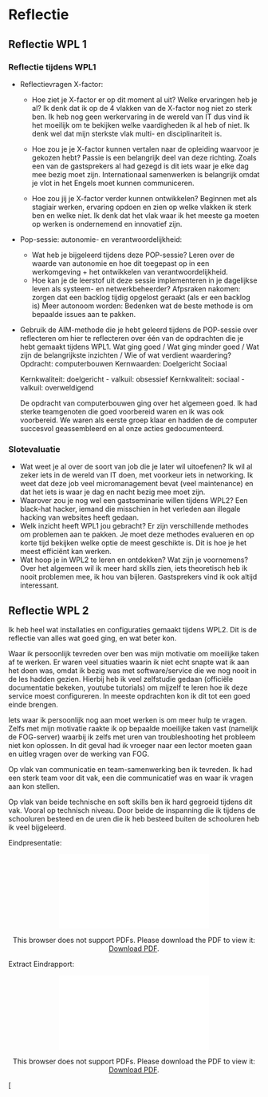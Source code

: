 # Reflectie

## Reflectie WPL 1

### Reflectie tijdens WPL1
* Reflectievragen X-factor:
    - Hoe ziet je X-factor er op dit moment al uit? Welke ervaringen heb je al? 
        Ik denk dat ik op de 4 vlakken van de X-factor nog niet zo sterk ben. Ik heb nog geen werkervaring in de wereld van IT dus vind ik het moeilijk om te bekijken welke vaardigheden ik al heb of niet. Ik denk wel dat mijn sterkste vlak multi- en disciplinariteit is.

    - Hoe zou je je X-factor kunnen vertalen naar de opleiding waarvoor je gekozen hebt? 
        Passie is een belangrijk deel van deze richting. Zoals een van de gastsprekers al had gezegd is dit iets waar je elke dag mee bezig moet zijn. Internationaal samenwerken is belangrijk omdat je vlot in het Engels moet kunnen communiceren. 

    - Hoe zou jij je X-factor verder kunnen ontwikkelen? 
        Beginnen met als stagiair werken, ervaring opdoen en zien op welke vlakken ik sterk ben en welke niet. Ik denk dat het vlak waar ik het meeste ga moeten op werken is ondernemend en innovatief zijn.

* Pop-sessie: autonomie- en verantwoordelijkheid:
   - Wat heb je bijgeleerd tijdens deze POP-sessie?
        Leren over de waarde van autonomie en hoe dit toegepast op in een werkomgeving + het ontwikkelen van verantwoordelijkheid.
   - Hoe kan je de leerstof uit deze sessie implementeren in je dagelijkse leven als systeem- en netwerkbeheerder?
        Afpsraken nakomen: zorgen dat een backlog tijdig opgelost geraakt (als er een backlog is)
        Meer autonoom worden: Bedenken wat de beste methode is om bepaalde issues aan te pakken.

* Gebruik de AIM-methode die je hebt geleerd tijdens de POP-sessie over reflecteren om hier te reflecteren over één van de opdrachten die je hebt gemaakt tijdens WPL1. Wat ging goed / Wat ging minder goed / Wat zijn de belangrijkste inzichten / Wie of wat verdient waardering?  
    Opdracht: computerbouwen
    Kernwaarden:
        Doelgericht
        Sociaal

    Kernkwaliteit: doelgericht - valkuil: obsessief
    Kernkwaliteit: sociaal - valkuil: overweldigend

    De opdracht van computerbouwen ging over het algemeen goed. Ik had sterke teamgenoten die goed voorbereid waren en ik was ook voorbereid. We waren als eerste groep klaar en hadden de de computer succesvol geassembleerd en al onze acties gedocumenteerd.

### Slotevaluatie
* Wat weet je al over de soort van job die je later wil uitoefenen?
    Ik wil al zeker iets in de wereld van IT doen, met voorkeur iets in networking. Ik weet dat deze job veel micromanagement bevat (veel maintenance) en dat het iets is waar je dag en nacht bezig mee moet zijn.
* Waarover zou je nog wel een gastseminarie willen tijdens WPL2?
    Een black-hat hacker, iemand die misschien in het verleden aan illegale hacking van websites heeft gedaan.
* Welk inzicht heeft WPL1 jou gebracht?
    Er zijn verschillende methodes om problemen aan te pakken. Je moet deze methodes evalueren en op korte tijd bekijken welke optie de meest geschikte is. Dit is hoe je het meest efficiënt kan werken.
* Wat hoop je in WPL2 te leren en ontdekken? Wat zijn je voornemens?
    Over het algemeen wil ik meer hard skills zien, iets theoretisch heb ik nooit problemen mee, ik hou van bijleren. Gastsprekers vind ik ook altijd interessant.

## Reflectie WPL 2

Ik heb heel wat installaties en configuraties gemaakt tijdens WPL2. Dit is de reflectie van alles wat goed ging, en wat beter kon.

Waar ik persoonlijk tevreden over ben was mijn motivatie om moeilijke taken af te werken. Er waren veel situaties waarin ik niet echt snapte wat ik aan het doen was, omdat ik bezig was met software/service die we nog nooit in de les hadden gezien. Hierbij heb ik veel zelfstudie gedaan (officiële documentatie bekeken, youtube tutorials) om mijzelf te leren hoe ik deze service moest configureren. In meeste opdrachten kon ik dit tot een goed einde brengen.

Iets waar ik persoonlijk nog aan moet werken is om meer hulp te vragen. Zelfs met mijn motivatie raakte ik op bepaalde moeilijke taken vast (namelijk de FOG-server) waarbij ik zelfs met uren van troubleshooting het probleem niet kon oplossen. In dit geval had ik vroeger naar een lector moeten gaan en uitleg vragen over de werking van FOG.

Op vlak van communicatie en team-samenwerking ben ik tevreden. Ik had een sterk team voor dit vak, een die communicatief was en waar ik vragen aan kon stellen. 

Op vlak van beide technische en soft skills ben ik hard gegroeid tijdens dit vak. Vooral op technisch niveau. Door beide de inspanning die ik tijdens de schooluren besteed en de uren die ik heb besteed buiten de schooluren heb ik veel bijgeleerd.

Eindpresentatie:
<center>
  <object data="Reflectie/WPL2PresentatieTeam3.pdf" type="application/pdf" width="800px" height="1000px" border="none">
   <embed src="Reflectie/WPL2PresentatieTeam3.pdf#toolbar=0">
      <p>This browser does not support PDFs. Please download the PDF to view it: <a href="Reflectie/WPL2PresentatieTeam3.pdf">Download PDF</a>.</p>
    </embed>
  </object>
</center>

Extract Eindrapport:
<center>
  <object data="Reflectie/intranet-extract.pdf" type="application/pdf" width="800px" height="1000px" border="none">
   <embed src="Reflectie/intranet-extract.pdf#toolbar=0">
      <p>This browser does not support PDFs. Please download the PDF to view it: <a href="Reflectie/intranet-extract.pdf">Download PDF</a>.</p>
    </embed>
  </object>
</center>[

